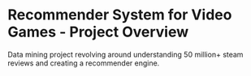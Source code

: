 # Recommender System for Video Games - Project Overview
Data mining project revolving around understanding 50 million+ steam reviews and creating a recommender engine.
